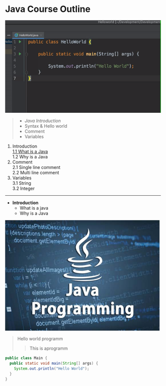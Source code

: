 # **Java Course Outline**

![this is Gif](Jgift.gif "Hello world code")

> - *Java Introduction*
> - Syntax & Hello world
> - Comment
> - Variables

1. Introduction  
    [1.1 What is a Java](https://www.w3schools.com/java/java_intro.asp)  
    1.2 Why is a Java
2. Comment  
    2.1 Single line comment  
    2.2 Multi line comment
3. Variables  
    3.1 String  
    3.2 Integer

***

- **Introduction**
  - What is a java
  - Why is a Java

[![The java image](Java.png "Java programming")](https://www.w3schools.com/java/java_comments.asp)

> Hello world programm
>> This is aprogramm

```java
public class Main {
  public static void main(String[] args) {
    System.out.println("Hello World");
  }
}
```
